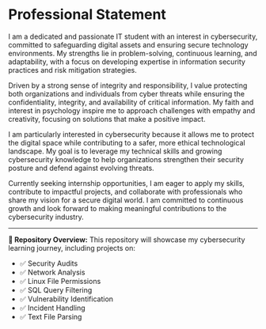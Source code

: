# Professional Statement

I am a dedicated and passionate IT student with an interest in cybersecurity, committed to safeguarding digital assets and ensuring secure technology environments. My strengths lie in problem-solving, continuous learning, and adaptability, with a focus on developing expertise in information security practices and risk mitigation strategies.

Driven by a strong sense of integrity and responsibility, I value protecting both organizations and individuals from cyber threats while ensuring the confidentiality, integrity, and availability of critical information. My faith and interest in psychology inspire me to approach challenges with empathy and creativity, focusing on solutions that make a positive impact.

I am particularly interested in cybersecurity because it allows me to protect the digital space while contributing to a safer, more ethical technological landscape. My goal is to leverage my technical skills and growing cybersecurity knowledge to help organizations strengthen their security posture and defend against evolving threats.

Currently seeking internship opportunities, I am eager to apply my skills, contribute to impactful projects, and collaborate with professionals who share my vision for a secure digital world. I am committed to continuous growth and look forward to making meaningful contributions to the cybersecurity industry.

---

**📌 Repository Overview:**
This repository will showcase my cybersecurity learning journey, including projects on:
- ✅ Security Audits
- ✅ Network Analysis
- ✅ Linux File Permissions
- ✅ SQL Query Filtering
- ✅ Vulnerability Identification
- ✅ Incident Handling
- ✅ Text File Parsing
  
